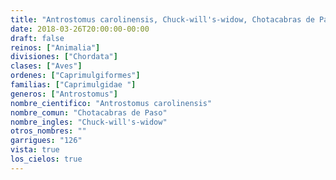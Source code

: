 ```yaml
---
title: "Antrostomus carolinensis, Chuck-will's-widow, Chotacabras de Paso"
date: 2018-03-26T20:00:00-00:00
draft: false
reinos: ["Animalia"]
divisiones: ["Chordata"]
clases: ["Aves"]
ordenes: ["Caprimulgiformes"]
familias: ["Caprimulgidae "]
generos: ["Antrostomus"]
nombre_cientifico: "Antrostomus carolinensis"
nombre_comun: "Chotacabras de Paso"
nombre_ingles: "Chuck-will's-widow"
otros_nombres: ""
garrigues: "126"
vista: true
los_cielos: true
---
```

